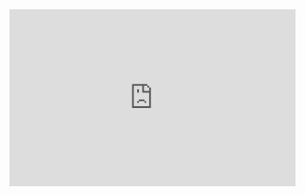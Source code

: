 <div style="width:100%;height:0;padding-bottom:62%;position:relative;"><iframe src="https://giphy.com/embed/Dh5q0sShxgp13DwrvG" width="100%" height="100%" style="position:absolute" frameBorder="0" class="giphy-embed" allowFullScreen></iframe></div><p><a href="https://giphy.com/gifs/scaler-official-dogs-computer-typing-Dh5q0sShxgp13DwrvG"></a></p>
